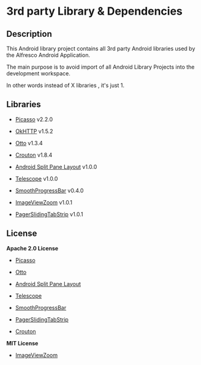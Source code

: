 3rd party Library & Dependencies
================================

Description
-----------

This Android library project contains all 3rd party Android libraries used by the Alfresco Android Application.

The main purpose is to avoid import of all Android Library Projects into the development workspace. 

In other words instead of X libraries , it's just 1.


Libraries
-----------

* [Picasso][1] v2.2.0 

* [OkHTTP][9] v1.5.2

* [Otto][7] v1.3.4

* [Crouton][8] v1.8.4

* [Android Split Pane Layout][2] v1.0.0 	 

* [Telescope][3] v1.0.0  

* [SmoothProgressBar][5] v0.4.0

* [ImageViewZoom][6] v1.0.1 

* [PagerSlidingTabStrip][4] v1.0.1


License
-----------

__Apache 2.0 License__

* [Picasso][1]

* [Otto][7]

* [Android Split Pane Layout][2]	 

* [Telescope][3]  

* [SmoothProgressBar][5] 

* [PagerSlidingTabStrip][4]

* [Crouton][8]


__MIT License__

* [ImageViewZoom][6] 

[1]: http://square.github.io/picasso/
[2]: https://github.com/MobiDevelop/android-split-pane-layout 
[3]: https://github.com/mattprecious/telescope
[4]: https://github.com/astuetz/PagerSlidingTabStrip
[5]: https://github.com/castorflex/SmoothProgressBar
[6]: https://github.com/sephiroth74/ImageViewZoom
[7]: https://github.com/square/otto
[8]: https://github.com/keyboardsurfer/Crouton
[9]: https://github.com/square/okhttp



